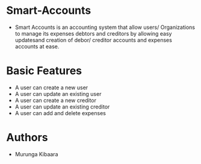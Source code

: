 # Smart-Accounts

- Smart Accounts is an accounting system that allow users/ Organizations to manage its expenses debtors and creditors by allowing easy updatesand creation of debor/ creditor accounts and expenses accounts at ease.

# Basic Features
- A user can create a new user
- A user can update an existing user
- A user can create a new creditor
- A user can update an existing creditor
- A user can add and delete expenses

# Authors

- Murunga Kibaara